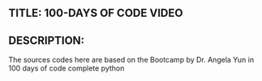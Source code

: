 ## TITLE: 100-DAYS OF CODE VIDEO


## DESCRIPTION:
The sources codes here are based on the Bootcamp by Dr. Angela Yun in 100 days of code complete python

